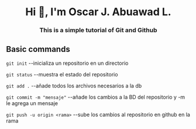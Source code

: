 <h1 align="center">Hi 👋, I'm Oscar J. Abuawad L.</h1>
<h3 align="center">This is a simple tutorial of Git and Github</h3>

## Basic commands

`git init` --inicializa un repositorio en un directorio

`git status` --muestra el estado del repositorio

`git add .` --añade todos los archivos necesarios a la db

`git commit -m "mensaje"` --añade los cambios a la BD del repositorio y -m le agrega un mensaje

`git push -u origin <rama>` --sube los cambios al repositorio en github en la rama <rama>
